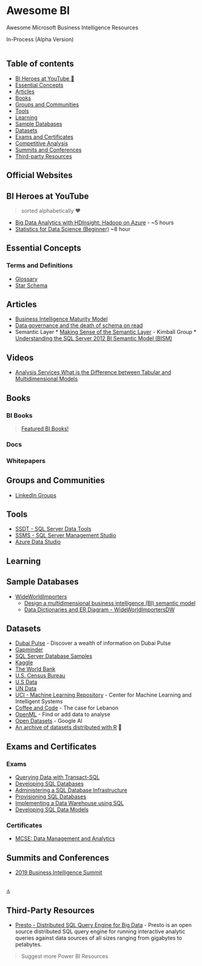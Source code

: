 # Awesome BI
Awesome Microsoft Business Intelligence Resources

In-Process (Alpha Version)

```sh

```

## Table of contents

* [BI Heroes at YouTube :star2:](#r-heroes-at-youtube)
* [Essential Concepts](#essential-concepts)
* [Articles](#articles)
* [Books](#books)
* [Groups and Communities](#groups-and-communities)
* [Tools](#tools)
* [Learning](#learning)
* [Sample Databases](#sample-databases)
* [Datasets](#datasets)
* [Exams and Certificates](#exams-and-certificates)
* [Competitive Analysis](#competitive-analysis)
* [Summits and Conferences](#summits-and-conferences)
* [Third-party Resources](#third-party-resources)

## Official Websites



## BI Heroes at YouTube
> sorted alphabetically :heart:
* [Big Data Analytics with HDInsight: Hadoop on Azure](https://www.youtube.com/watch?v=-Qx7AIV0dqY) - ~5 hours
* [Statistics for Data Science (Beginner)](https://www.youtube.com/watch?v=74oUwKezFho) ~8 hour

## Essential Concepts
### Terms and Definitions
* [Glossary](https://github.com/NajiElKotob/Awesome-BI/blob/master/Glossary.md)
* [Star Schema](https://docs.infor.com/help_lawson_cloudsuite_10.1/index.jsp?topic=%2Fcom.lawson.help.reporting%2Fcom.lawson.help.bpwag-w_10.4.0%2FL55461185818015.html)

## Articles
* [Business Intelligence Maturity Model](https://medium.com/@christopher.shayan/business-intelligence-maturity-model-ff87f360d45c)
* [Data governance and the death of schema on read](https://www.oreilly.com/ideas/data-governance-and-the-death-of-schema-on-read)
* Semantic Layer
      * [Making Sense of the Semantic Layer](https://www.kimballgroup.com/2013/08/design-tip-158-making-sense-of-the-semantic-layer/) - Kimball Group
      * [Understanding the SQL Server 2012 BI Semantic Model (BISM)](https://www.mssqltips.com/sqlservertip/2818/understanding-the-sql-server-2012-bi-semantic-model-bism/)


## Videos
* [Analysis Services What is the Difference between Tabular and Multidimensional Models](https://www.youtube.com/watch?v=Y0hWQh7EJME)


## Books
### BI Books
> [Featured BI Books!](http://bit.ly/)

### Docs

### Whitepapers

## Groups and Communities
* [LinkedIn Groups](https://github.com/NajiElKotob/Awesome-Power-BI/blob/master/README.md#groups)

## Tools
* [SSDT - SQL Server Data Tools](https://docs.microsoft.com/en-us/sql/ssdt/download-sql-server-data-tools-ssdt)
* [SSMS - SQL Server Management Studio](https://docs.microsoft.com/en-us/sql/ssms/download-sql-server-management-studio-ssms)
* [Azure Data Studio](https://docs.microsoft.com/en-us/sql/azure-data-studio/download)

## Learning

## Sample Databases
* [WideWorldImporters](https://github.com/Microsoft/sql-server-samples/tree/master/samples/databases/wide-world-importers)
    * [Design a multidimensional business intelligence (BI) semantic model](https://www.microsoftpressstore.com/articles/article.aspx?p=2812063)
    * [Data Dictionaries and ER Diagram - WideWorldImportersDW](https://dataedo.com/samples/html/WideWorldImportersDW/)


## Datasets
* [Dubai Pulse](https://www.dubaipulse.gov.ae) - Discover a wealth of information on Dubai Pulse 
* [Gapminder](https://www.gapminder.org/data)
* [SQL Server Database Samples](https://github.com/Microsoft/sql-server-samples)
* [Kaggle](https://www.kaggle.com/datasets)
* [The World Bank](http://data.worldbank.org)
* [U.S. Census Bureau](https://www.census.gov/people)
* [U.S Data](http://catalog.data.gov/dataset)
* [UN Data](http://data.un.org)
* [UCI - Machine Learning Repository](https://archive.ics.uci.edu/ml/datasets.html) - Center for Machine Learning and Intelligent Systems
* [Coffee and Code](https://www.kaggle.com/devready/coffee-and-code) - The case for Lebanon
* [OpenML](https://www.openml.org) - Find or add data to analyse
* [Open Datasets](https://ai.google/tools/datasets) - Google AI
* [An archive of datasets distributed with R](http://vincentarelbundock.github.io/Rdatasets/datasets.html) :100:


## Exams and Certificates
### Exams
* [Querying Data with Transact-SQL](https://www.microsoft.com/en-us/learning/exam-70-761.aspx)
* [Developing SQL Databases](https://www.microsoft.com/en-us/learning/exam-70-762.aspx)
* [Administering a SQL Database Infrastructure](https://www.microsoft.com/en-us/learning/exam-70-764.aspx)
* [Provisioning SQL Databases](https://www.microsoft.com/en-us/learning/exam-70-765.aspx)
* [Implementing a Data Warehouse using SQL](https://www.microsoft.com/en-us/learning/exam-70-767.aspx)
* [Developing SQL Data Models](https://www.microsoft.com/en-us/learning/exam-70-768.aspx)

### Certificates
* [MCSE: Data Management and Analytics](https://www.microsoft.com/en-us/learning/mcse-data-management-analytics.aspx)


## Summits and Conferences
* [2019 Business Intelligence Summit](https://www.conferenz.co.nz/events/2019-business-intelligence-summit)

<br/>[:top:](#table-of-contents)

## Third-Party Resources
* [Presto - Distributed SQL Query Engine for Big Data](https://prestodb.github.io/) - Presto is an open source distributed SQL query engine for running interactive analytic queries against data sources of all sizes ranging from gigabytes to petabytes.

> Suggest more Power BI Resources 
